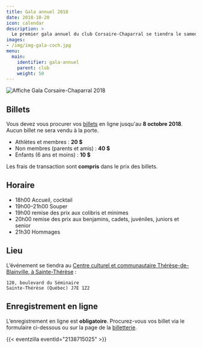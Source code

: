 ```yaml
---
title: Gala annuel 2018
date: 2018-10-20
icon: calendar
description: >
  Le premier gala annuel du club Corsaire-Chaparral se tiendra le samedi 20 octobre 2018 au Centre culturel et communautaire Thérèse-de-Blainville.
images:
- /img/img-gala-coch.jpg
menu:
  main:
    identifier: gala-annuel
    parent: club
    weight: 50
---
```


![Affiche Gala Corsaire-Chaparral 2018](https://campagnes.corsaire-chaparral.org/asset/3:affiche-gala-2018)

## Billets

Vous devez vous procurer vos [billets](https://events.eventzilla.net/e/gala-annuel-coch-2018-2138715025) en ligne jusqu'au **8 octobre 2018**. Aucun billet ne sera vendu à la porte.

* Athlètes et membres : **20 $**
* Non membres (parents et amis) : **40 $**
* Enfants (6 ans et moins) : **10 $**

Les frais de transaction sont **compris** dans le prix des billets.

## Horaire

* 18h00 Accueil, cocktail
* 19h00–21h00 Souper
* 19h00 remise des prix aux colibris et minimes
* 20h00 remise des prix aux benjamins, cadets, juvéniles, juniors et senior
* 21h30 Hommages

## Lieu

L’événement se tiendra au [Centre culturel et communautaire Thérèse-de-Blainville, à Sainte-Thérèse](http://www.ccctb.ca/#nous-joindre) :

```
120, boulevard du Séminaire
Sainte-Thérèse (Québec) J7E 1Z2
```

## Enregistrement en ligne

L’enregistrement en ligne est **obligatoire**. Procurez-vous vos billet via le formulaire ci-dessous ou sur la page de la [billetterie](https://events.eventzilla.net/e/gala-annuel-coch-2018-2138715025).

{{< eventzilla eventId="2138715025" >}}
